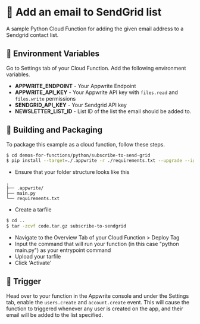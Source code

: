 # 📧 Add an email to SendGrid list

A sample Python Cloud Function for adding the given email address to a Sendgrid contact list.

## 📝 Environment Variables

Go to Settings tab of your Cloud Function. Add the following environment variables.

- **APPWRITE_ENDPOINT** - Your Appwrite Endpoint
- **APPWRITE_API_KEY** - Your Appwrite API key with `files.read` and `files.write` permissions
- **SENDGRID_API_KEY** - Your Sendgrid API key
- **NEWSLETTER_LIST_ID** - List ID of the list the email should be added to.

## 🚀 Building and Packaging

To package this example as a cloud function, follow these steps.

```bash
$ cd demos-for-functions/python/subscribe-to-send-grid
$ pip install --target=./.appwrite -r ./requirements.txt --upgrade --ignore-installed
```

- Ensure that your folder structure looks like this

```
.
├── .appwrite/
├── main.py
└── requirements.txt
```

- Create a tarfile

```bash
$ cd ..
$ tar -zcvf code.tar.gz subscribe-to-sendgrid
```

- Navigate to the Overview Tab of your Cloud Function > Deploy Tag
- Input the command that will run your function (in this case "python main.py") as your entrypoint command
- Upload your tarfile
- Click 'Activate'

## 🎯 Trigger

Head over to your function in the Appwrite console and under the Settings tab, enable the `users.create` and `account.create` event.
This will cause the function to triggered whenever any user is created on the app, and their email will be added to the list specified.